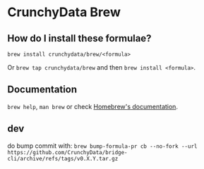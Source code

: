 # CrunchyData Brew

## How do I install these formulae?

`brew install crunchydata/brew/<formula>`

Or `brew tap crunchydata/brew` and then `brew install <formula>`.

## Documentation

`brew help`, `man brew` or check [Homebrew's documentation](https://docs.brew.sh).

## dev
do bump commit with: `brew bump-formula-pr cb --no-fork --url https://github.com/CrunchyData/bridge-cli/archive/refs/tags/v0.X.Y.tar.gz`
